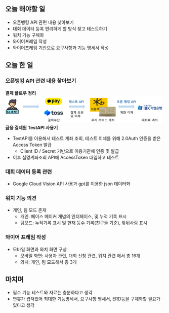 ## 오늘 해야할 일
- 오픈뱅킹 API 관련 내용 찾아보기
- 대회 데이터 등록 편리하게 할 방식 찾고 테스트하기
- 워치 기능 구체화
- 와이어프레임 작성
- 와이어프레임 기반으로 요구사항과 기능 명세서 작성

## 오늘 한 일
### 오픈뱅킹 API 관련 내용 찾아보기
**결제 플로우 정리**
![alt text](/source/결제플로우정리.png)
**금융 결제원 TestAPI 사용기**
+ TestAPI를 이용해서 테스트 계좌 조회, 테스트 이체를 위해 2.0Auth 인증을 받은 Access Token 발급
    + Client ID / Secret 기반으로 이용기관에 인증 및 발급
+ 이후 실명계좌조회 API에 AccessToken 대입하고 테스트
### 대회 데이터 등록 관련
+ Google Cloud Vision API 사용과 gpt를 이용한 json 데이터화
### 워치 기능 의견
+ 개인, 팀 모드 존재
    + 개인: 페이스 메이커 개념의 인터페이스, 및 누적 기록 표시
    + 팀모드: 누적기록 표시 및 현재 등수 기록(친구들 기준), 앞뒤사람 표시
### 와이어 프레임 작성
+ 모바일 화면과 와치 화면 구상
    + 모바일 화면: 사용자 관련, 대회 신청 관련, 워치 관련 해서 총 16개
    + 와치: 개인, 팀 모드해서 총 3개

## 마치며
+ 필수 기능 테스트와 자료는 충분하다고 생각
+ 연휴가 겹쳐있어 최대한 기능명세서, 요구사항 명세서, ERD등을 구체화할 필요가 있다고 생각
